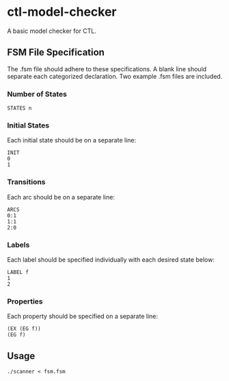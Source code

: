 # ctl-model-checker
A basic model checker for CTL.

## FSM File Specification
The .fsm file should adhere to these specifications. A blank line should separate each categorized declaration. Two example .fsm files are included.

### Number of States
    STATES n

### Initial States
Each initial state should be on a separate line:

    INIT
    0
    1

### Transitions
Each arc should be on a separate line:

    ARCS
    0:1
    1:1
    2:0

### Labels
Each label should be specified individually with each desired state below:

    LABEL f
    1
    2

### Properties
Each property should be specified on a separate line:

    (EX (EG f))
    (EG f)

## Usage
    ./scanner < fsm.fsm
